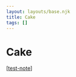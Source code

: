 ```yaml
---
layout: layouts/base.njk
title: Cake
tags: []
---
```


# Cake

[[test-note]]

[//begin]: # "Autogenerated link references for markdown compatibility"
[test-note]: ../notes/test-note "Test Note"
[//end]: # "Autogenerated link references"